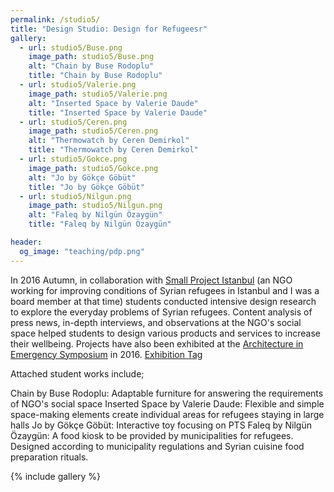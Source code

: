 ```yaml
---
permalink: /studio5/
title: "Design Studio: Design for Refugeesr"
gallery:
  - url: studio5/Buse.png
    image_path: studio5/Buse.png
    alt: "Chain by Buse Rodoplu"
    title: "Chain by Buse Rodoplu"
  - url: studio5/Valerie.png
    image_path: studio5/Valerie.png
    alt: "Inserted Space by Valerie Daude"
    title: "Inserted Space by Valerie Daude"
  - url: studio5/Ceren.png
    image_path: studio5/Ceren.png
    alt: "Thermowatch by Ceren Demirkol"
    title: "Thermowatch by Ceren Demirkol"
  - url: studio5/Gokce.png
    image_path: studio5/Gokce.png
    alt: "Jo by Gökçe Göbüt"
    title: "Jo by Gökçe Göbüt"
  - url: studio5/Nilgun.png
    image_path: studio5/Nilgun.png
    alt: "Faleq by Nilgün Özaygün"
    title: "Faleq by Nilgün Özaygün"

header: 
  og_image: "teaching/pdp.png"
---
```


In 2016 Autumn, in collaboration with [Small Project Istanbul](https://www.smallprojectsistanbul.org/) (an NGO working for improving conditions of Syrian refugees in Istanbul and I was a board member at that time) students conducted intensive design research to explore the everyday problems of Syrian refugees. Content analysis of press news, in-depth interviews, and observations at the NGO's social space helped students to design various products and services to increase their wellbeing. Projects have also been exhibited at the [Architecture in Emergency Symposium](https://mim.iku.edu.tr/tr/haberler/architecture-emergency-sempozyum) in 2016. [Exhibition Tag](/images/studio5/AIESergi.pdf)

Attached student works include; 

Chain by Buse Rodoplu: Adaptable furniture for answering the requirements of NGO's social space 
Inserted Space by Valerie Daude: Flexible and simple space-making elements create individual areas for refugees staying in large halls
Jo by Gökçe Göbüt: Interactive toy focusing on PTS
Faleq by Nilgün Özaygün: A food kiosk to be provided by municipalities for refugees. Designed according to municipality regulations and Syrian cuisine food preparation rituals.

{% include gallery %}
